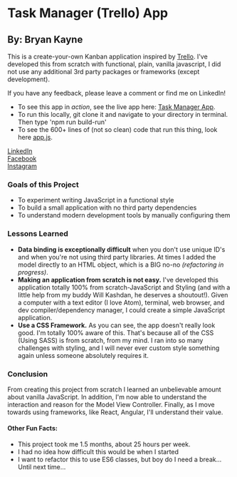 # Task Manager (Trello) App #
## By: Bryan Kayne

This is a create-your-own Kanban application inspired by [Trello](www.trello.com "Trello"). I've developed this from scratch with functional, plain, vanilla javascript, I did not use any additional 3rd party packages or frameworks (except development).

If you have any feedback, please leave a comment or find me on LinkedIn!

- To see this app in *action*, see the live app here: [Task Manager App](https://taskmanagertrello.herokuapp.com/).
- To run this locally, git clone it and navigate to your directory in terminal. Then type 'npm run build-run'
- To see the 600+ lines of (not so clean) code that run this thing, look here [app.js](https://github.com/brykayne/Task-Mgr-App/blob/master/scripts/app.js).

[LinkedIn](www.linkedin.com/ln/brykayne)  
[Facebook](www.fb.me/brykaynecomedy)  
[Instagram](www.instagram.com/brykayne)  

### Goals of this Project
- To experiment writing JavaScript in a functional style
- To build a small application with no third party dependencies
- To understand modern development tools by manually configuring them

### Lessons Learned
- **Data binding is exceptionally difficult** when you don't use unique ID's and when you're not using third party libraries. At times I added the model directly to an HTML object, which is a BIG no-no *(refactoring in progress)*.
- **Making an application from scratch is not easy.** I've developed this application totally 100% from scratch-JavaScript and Styling (and with a little help from my buddy Will Kashdan, he deserves a shoutout!). Given a computer with a text editor (I love Atom), terminal, web browser, and dev compiler/dependency manager, I could create a simple JavaScript application.
- **Use a CSS Framework.** As you can see, the app doesn't really look good. I'm totally 100% aware of this. That's because all of the CSS (Using SASS) is from scratch, from my mind. I ran into so many challenges with styling, and I will never ever custom style something again unless someone absolutely requires it.

### Conclusion
From creating this project from scratch I learned an unbelievable amount about vanilla JavaScript. In addition, I'm now able to understand the interaction and reason for the Model View Controller. Finally, as I move towards using frameworks, like React, Angular, I'll understand their value.


#### Other Fun Facts:
- This project took me 1.5 months, about 25 hours per week.
- I had no idea how difficult this would be when I started
- I want to refactor this to use ES6 classes, but boy do I need a break... Until next time...
